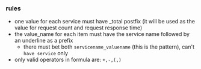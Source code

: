 ### rules
* one value for each service must have _total postfix (it will be used as the value for request count and request response time)
* the value_name for each item must have the service name followed by an underline as a prefix 
    * there must bet both ```servicename_valuename``` (this is the pattern), can't ```have service``` only
* only valid operators in formula are: ```+,-,(,)```
